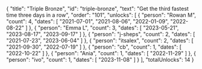 {
  "title": "Triple Bronze",
  "id": "triple-bronze",
  "text": "Get the third fastest time three days in a row",
  "order": "101",
  "unlocks": [
    {
      "person": "Rowan M",
      "count": 4,
      "dates": [
        "2021-07-01",
        "2021-08-06",
        "2022-01-09",
        "2022-08-22"
      ]
    },
    {
      "person": "Emma L",
      "count": 3,
      "dates": [
        "2023-05-21",
        "2023-08-17",
        "2023-09-17"
      ]
    },
    {
      "person": "j-sheps",
      "count": 2,
      "dates": [
        "2021-07-23",
        "2023-06-04"
      ]
    },
    {
      "person": "itsalex",
      "count": 2,
      "dates": [
        "2021-09-30",
        "2022-07-19"
      ]
    },
    {
      "person": "cb",
      "count": 1,
      "dates": [
        "2022-10-22"
      ]
    },
    {
      "person": "Ania",
      "count": 1,
      "dates": [
        "2022-11-29"
      ]
    },
    {
      "person": "ivo",
      "count": 1,
      "dates": [
        "2023-11-08"
      ]
    }
  ],
  "totalUnlocks": 14
}